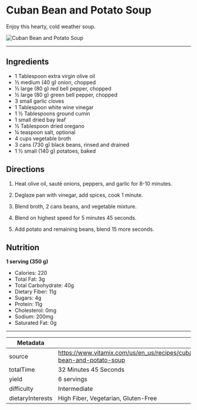 # Cuban Bean and Potato Soup

Enjoy this hearty, cold weather soup.

![Cuban Bean and Potato Soup](https://www.vitamix.com/content/dam/vitamix/migration/media/recipe/rcpcubanbeanandpotatosoup/images/Cuban_Bean_and_Potato_Soup_0.jpg)

---

## Ingredients

- 1 Tablespoon extra virgin olive oil
- ½ medium (40 g) onion, chopped
- ½ large (80 g) red bell pepper, chopped
- ½ large (80 g) green bell pepper, chopped
- 3 small garlic cloves
- 1 Tablespoon white wine vinegar
- 1 ½ Tablespoons ground cumin
- 1 small dried bay leaf
- ½ Tablespoon dried oregano
- ¼ teaspoon salt, optional
- 4 cups vegetable broth
- 3 cans (730 g) black beans, rinsed and drained
- 1 ½ small (140 g) potatoes, baked

## Directions

1. Heat olive oil, sauté onions, peppers, and garlic for 8-10 minutes.

2. Deglaze pan with vinegar, add spices, cook 1 minute.

3. Blend broth, 2 cans beans, and vegetable mixture.

4. Blend on highest speed for 5 minutes 45 seconds.

5. Add potato and remaining beans, blend 15 more seconds.

## Nutrition

**1 serving (350 g)**

- Calories: 220
- Total Fat: 3g
- Total Carbohydrate: 40g
- Dietary Fiber: 11g
- Sugars: 4g
- Protein: 11g
- Cholesterol: 0mg
- Sodium: 200mg
- Saturated Fat: 0g

---

| Metadata |  |
| --- | --- |
| source | https://www.vitamix.com/us/en_us/recipes/cuban-bean-and-potato-soup |
| totalTime | 32 Minutes 45 Seconds |
| yield | 6 servings |
| difficulty | Intermediate |
| dietaryInterests | High Fiber, Vegetarian, Gluten-Free |
